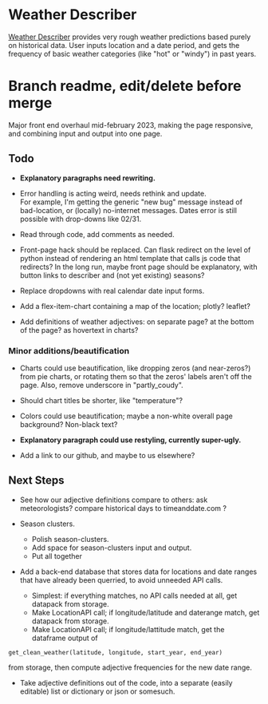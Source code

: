 # Weather Describer

 <a href="http://funwithweather.pythonanywhere.com">Weather Describer</a> provides very rough weather predictions based purely on historical data. User inputs location and a date period, and gets the frequency of basic weather categories (like "hot" or "windy") in past years. 


# Branch readme, edit/delete before merge

 Major front end overhaul mid-february 2023, making the page responsive, and combining input and output into one page.


## Todo 

 - <b>Explanatory paragraphs need rewriting.</b>

 - Error handling is acting weird, needs rethink and update.<br>
 For example, I'm getting the generic "new bug" message instead of bad-location, or (locally) no-internet messages. Dates error is still possible with drop-downs like 02/31.

 - Read through code, add comments as needed.

 - Front-page hack should be replaced. Can flask redirect on the level of python instead of rendering an html template that calls js code that redirects? In the long run, maybe front page should be explanatory, with button links to describer and (not yet existing) seasons?

 - Replace dropdowns with real calendar date input forms.

 - Add a flex-item-chart containing a map of the location; plotly? leaflet?

 - Add definitions of weather adjectives: on separate page? at the bottom of the page? as hovertext in charts?



### Minor additions/beautification

 - Charts could use beautification, like dropping zeros (and near-zeros?) from pie charts, or rotating them so that the zeros' labels aren't off the page. Also, remove underscore in "partly_coudy".

 - Should chart titles be shorter, like "temperature"?

 - Colors could use beautification; maybe a non-white overall page background? Non-black text?

 - <b>Explanatory paragraph could use restyling, currently super-ugly.</b>

 - Add a link to our github, and maybe to us elsewhere?



## Next Steps

 - See how our adjective definitions compare to others: ask meteorologists? compare historical days to timeanddate.com ?

 - Season clusters.
	- Polish season-clusters.
	- Add space for season-clusters input and output.
	- Put all together


 - Add a back-end database that stores data for locations and date ranges that have already been querried, to avoid unneeded API calls. 
	- Simplest: if everything matches, no API calls needed at all, get datapack from storage.
	- Make LocationAPI call; if longitude/latitude and daterange match, get datapack from storage.
	- Make LocationAPI call; if longitude/lattitude match, get the dataframe output of
```
get_clean_weather(latitude, longitude, start_year, end_year)
```
from storage, then compute adjective frequencies for the new date range.


 - Take adjective definitions out of the code, into a separate (easily editable) list or dictionary or json or somesuch.










